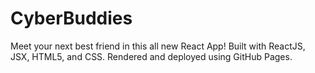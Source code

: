 # CyberBuddies

Meet your next best friend in this all new React App! Built with ReactJS, JSX, HTML5, and CSS. 
Rendered and deployed using GitHub Pages.


